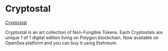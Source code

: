 # Cryptostal

[Cryptostal](https://judy50024.github.io/Cryptostal/)

Cryptostal is an art collection of Non-Fungible Tokens.
Each Cryptostals are unique 1 of 1 digital edition living on Polygon blockchain.
Now available on OpenSea platform and you can buy it using Etehreum.
